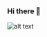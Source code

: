 ### Hi there 👋

![alt text](https://https://github.com/kyduyennguyen/kyduyennguyen/blob/main/aboutme.png)
